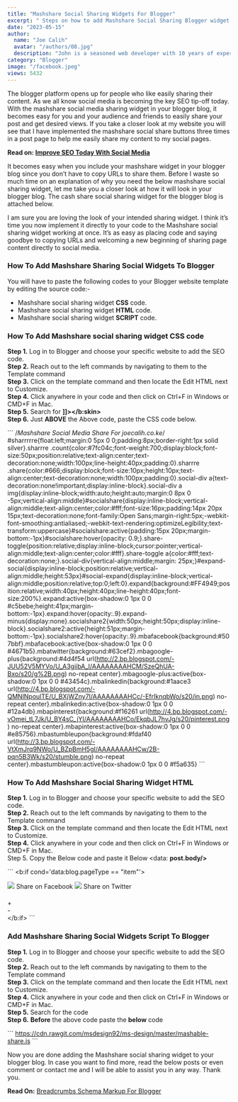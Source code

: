 ```yaml
---
title: "Mashshare Social Sharing Widgets For Blogger"
excerpt: " Steps on how to add Mashshare Social Sharing Blogger widget to blogger website. Learn to add a social sharing widget to your blogger blog."
date: "2023-05-15"
author:
  name: "Joe Calih"
  avatar: "/authors/08.jpg"
  description: "John is a seasoned web developer with 10 years of experience in React and Next.js."
category: "Blogger"
image: "/facebook.jpeg"
views: 5432
---
```



The blogger platform opens up for people who like easily sharing their content. As we all know social media is becoming the key SEO tip-off today. With the mashshare social media sharing widget in your blogger blog, it becomes easy for you and your audience and friends to easily share your post and get desired views. If you take a closer look at my website you will see that I have implemented the mashshare social share buttons three times in a post page to help me easily share my content to my social pages.

**Read on: [Improve SEO Today With Social Media](https://joecalih.co.ke/best-blogger-social-media-share-buttons-widget/)**

It becomes easy when you include your mashshare widget in your blogger blog since you don’t have to copy URLs to share them. Before I waste so much time on an explanation of why you need the below mashshare social sharing widget, let me take you a closer look at how it will look in your blogger blog. The cash share social sharing widget for the blogger blog is attached below.

I am sure you are loving the look of your intended sharing widget. I think it’s time you now implement it directly to your code to the Mashshare social sharing widget working at once. It’s as easy as placing code and saying goodbye to copying URLs and welcoming a new beginning of sharing page content directly to social media.

### How To Add Mashshare Sharing Social Widgets To Blogger

You will have to paste the following codes to your Blogger website template by editing the source code:-

-   Mashshare social sharing widget **CSS** code.
-   Mashshare social sharing widget **HTML** code.
-   Mashshare social sharing widget **SCRIPT** code.

### How To Add Mashshare social sharing widget CSS code

**Step 1.** Log in to Blogger and choose your specific website to add the SEO code.  
**Step 2.** Reach out to the left commands by navigating to them to the Template command  
**Step 3.** Click on the template command and then locate the Edit HTML next to Customize.  
**Step 4.** Click anywhere in your code and then click on Ctrl+F in Windows or CMD+F in Mac.  
**Step 5.** Search for **]]></b:skin>**  
**Step 6.** Just **ABOVE** the Above code, paste the CSS code below.

\`\`\`
 /*Mashshare Social Media Share For joecalih.co.ke*/  #sharrrrre{float:left;margin:0 5px 0 0;padding:8px;border-right:1px solid silver}.sharrre .count{color:#7fc04c;font-weight:700;display:block;font-size:50px;position:relative;text-align:center;text-decoration:none;width:100px;line-height:40px;padding:0}.sharrre .share{color:#666;display:block;font-size:10px;height:10px;text-align:center;text-decoration:none;width:100px;padding:0}.social-div a{text-decoration:none!important;display:inline-block}.social-div a img{display:inline-block;width:auto;height:auto;margin:0 8px 0 -5px;vertical-align:middle}#socialshare{display:inline-block;vertical-align:middle;text-align:center;color:#fff;font-size:16px;padding:14px 20px 15px;text-decoration:none;font-family:Open Sans;margin-right:5px;-webkit-font-smoothing:antialiased;-webkit-text-rendering:optimizeLegibility;text-transform:uppercase}#socialshare:active{padding:15px 20px;margin-bottom:-1px}#socialshare:hover{opacity: 0.9;}.share-toggle{position:relative;display:inline-block;cursor:pointer;vertical-align:middle;text-align:center;color:#fff}.share-toggle a{color:#fff;text-decoration:none;}.social-div{vertical-align:middle;margin: 25px;}#expand-social{display:inline-block;position:relative;vertical-align:middle;height:53px}#social-expand{display:inline-block;vertical-align:middle;position:relative;top:0;left:0}.expand{background:#FF4949;position:relative;width:40px;height:40px;line-height:40px;font-size:200%}.expand:active{box-shadow:0 1px 0 0 #c5bebe;height:41px;margin-bottom:-1px}.expand:hover{opacity:.9}.expand-minus{display:none}.socialshare2{width:50px;height:50px;display:inline-block}.socialshare2:active{height:51px;margin-bottom:-1px}.socialshare2:hover{opacity:.9}.mbafacebook{background:#507bbf}.mbafacebook:active{box-shadow:0 1px 0 0 #4671b5}.mbatwitter{background:#63cef2}.mbagoogle-plus{background:#4d4f54 url(http://2.bp.blogspot.com/-JUU52V5MYVo/U_A3giibA_I/AAAAAAAAHCM/SzeQhUA-Bxo/s20/g%2B.png) no-repeat center}.mbagoogle-plus:active{box-shadow:0 1px 0 0 #43454c}.mbalinkedin{background:#1aace3 url(http://4.bp.blogspot.com/-QMNlNpoulTE/U_BXjWZny7I/AAAAAAAAHCc/-EfrIknqbWo/s20/in.png) no-repeat center}.mbalinkedin:active{box-shadow:0 1px 0 0 #12a4db}.mbapinterest{background:#f16261 url(http://4.bp.blogspot.com/-vOmei_tL7Jk/U_BY4sC_jYI/AAAAAAAAHCo/EkqbJL7hvJg/s20/pinterest.png) no-repeat center}.mbapinterest:active{box-shadow:0 1px 0 0 #e85756}.mbastumbleupon{background:#fdaf40 url(http://3.bp.blogspot.com/-VtXmJrq9NWo/U_BZpBmH5gI/AAAAAAAAHCw/2B-pqn5B3Wk/s20/stumble.png) no-repeat center}.mbastumbleupon:active{box-shadow:0 1px 0 0 #f5a635}
\`\`\`

### **How To Add Mashshare Social Sharing Widget HTML**

**Step 1.** Log in to Blogger and choose your specific website to add the SEO code.  
**Step 2.** Reach out to the left commands by navigating to them to the Template command  
**Step 3.** Click on the template command and then locate the Edit HTML next to Customize.  
**Step 4.** Click anywhere in your code and then click on Ctrl+F in Windows or CMD+F in Mac.  
Step 5. Copy the Below code and paste it Below <data: **post.body/>**

\`\`\`
<b:if cond='data:blog.pageType == &quot;item&quot;'><div class='social-div'><div id='sharrrrre'>  <div data-title='SHARES' id='shareme'/></div><div style='display: inline-block; margin-bottom: 20px;'> <a class='mbafacebook' expr:href='&quot;http://www.facebook.com/sharer.php?u=&quot; + data:post.url + &quot;&amp;title=&quot;+ data:post.title' id='socialshare' onclick='window.open(this.href, &apos;windowName&apos;, &apos;width=550, height=600, left=24, top=24, scrollbars, resizable&apos;); return false;' rel='nofollow' target='_blank'> <img src='https://googledrive.com/host/0B8D3MQmcZTyvN1kzV3lfS2h6NW8'/> Share on Facebook </a> <a class='mbatwitter' expr:href='&quot;http://twitter.com/share?url=&quot; + data:post.url + &quot;&amp;title=&quot; + data:post.title' id='socialshare' onclick='window.open(this.href, &apos;windowName&apos;, &apos;width=550, height=600, left=24, top=24, scrollbars, resizable&apos;); return false;' rel='nofollow' target='_blank'> <img src='https://googledrive.com/host/0B8D3MQmcZTyvVXp2Qm5OSzRMUmM'/> Share on Twitter </a></div><div id='expand-social' style='display:none;'><a class='socialshare2 mbagoogle-plus' data-title='Google+' expr:href='&quot;https://plus.google.com/u/0/share?url=&quot; + data:post.url' onclick='window.open(this.href, &apos;windowName&apos;, &apos;width=550, height=600, left=24, top=24, scrollbars, resizable&apos;); return false;' rel='nofollow' target='_blank'> </a><a class='socialshare2 mbalinkedin' data-title='Linkedin' expr:href='&quot;http://www.linkedin.com/shareArticle?mini=true&amp;url=&quot; + data:post.url + &quot;&amp;title=&quot; + data:post.title + &quot;&amp;source=&quot; + data:blog.title' onclick='window.open(this.href, &apos;windowName&apos;, &apos;width=550, height=600, left=24, top=24, scrollbars, resizable&apos;); return false;' target='_blank'> </a><a class='socialshare2 mbastumbleupon' data-title='Stumble-Upon' expr:href='&quot;http://www.stumbleupon.com/submit?url=&quot; + data:post.url + &quot;&amp;title=&quot; + data:post.title' onclick='window.open(this.href, &apos;windowName&apos;, &apos;width=550, height=600, left=24, top=24, scrollbars, resizable&apos;); return false;' rel='nofollow' target='_blank'> </a><a class='socialshare2 mbapinterest' data-title='Pin it' expr:href='&quot;http://pinterest.com/pin/create/button/?url=&quot; + data:post.url + &quot;&amp;media=&quot; + data:post.thumbnailUrl + &quot;&amp;description=&quot; + data:post.snippet' onclick='window.open(this.href, &apos;windowName&apos;, &apos;width=550, height=600, left=24, top=24, scrollbars, resizable&apos;); return false;' rel='nofollow' target='_blank'> </a></div><div class='share-toggle'><div id='social-expand' onClick='toggle(&apos;expand-social&apos;);'><div class='expand-plus expand'>+</div><div class='expand-minus expand'>-</div></div></div>  </div></b:if>
\`\`\`

### **Add Mashshare Sharing Social Widgets Script To Blogger**

**Step 1.** Log in to Blogger and choose your specific website to add the SEO code.  
**Step 2.** Reach out to the left commands by navigating to them to the Template command  
**Step 3.** Click on the template command and then locate the Edit HTML next to Customize.  
**Step 4.** Click anywhere in your code and then click on Ctrl+F in Windows or CMD+F in Mac.  
**Step 5.** Search for the code **</body>**  
**Step 6.** **Before** the above code paste the **below** code

\`\`\`
https://cdn.rawgit.com/msdesign92/ms-design/master/mashable-share.js<script type='text/javascript'>function toggle(d){$(&quot;#&quot; + d).animate({width:'toggle'},400);}$(document).ready(function(){$(&quot;#social-expand&quot;).click(function(){$(&quot;.expand-plus&quot;).toggle();$(&quot;.expand-minus&quot;).toggle();});});</script>
\`\`\`

Now you are done adding the Mashshare social sharing widget to your blogger blog. In case you want to find more, read the below posts or even comment or contact me and I will be able to assist you in any way. Thank you.

**Read On:** [Breadcrumbs Schema Markup For Blogger](https://joecalih.co.ke/breadcrumbs-schema-markup-for-blogger-website/)
